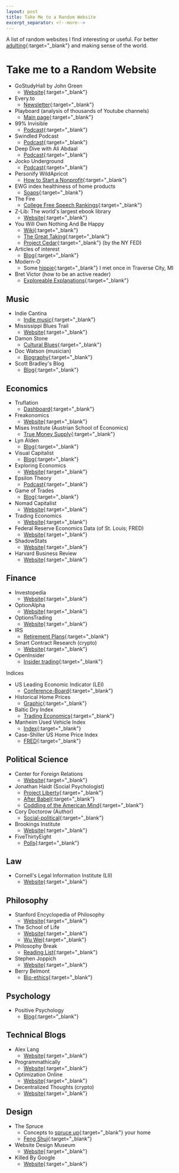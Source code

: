 ```yaml
---
layout: post
title: Take Me to a Random Website
excerpt_separator: <!--more-->
---
```


A list of random websites I find interesting or useful. For better [adulting](https://en.wikipedia.org/wiki/Adulting){:target="_blank"} and making sense of the world.

<!--more-->

# Take me to a Random Website

* GoStudyHall by John Green
	* [Website](https://gostudyhall.com/){:target="_blank"}
* Every.to
	* [Newsletter](https://every.to/){:target="_blank"}
* Playboard (analysis of thousands of Youtube channels)
	* [Main page](https://playboard.co/en/){:target="_blank"}
* 99% Invisible
	* [Podcast](https://99percentinvisible.org/){:target="_blank"}
* Swindled Podcast
	* [Podcast](https://swindledpodcast.com/episodes/){:target="_blank"}
* Deep Dive with Ali Abdaal
	* [Podcast](https://aliabdaal.com/podcast/){:target="_blank"}
* Jocko Underground
	* [Podcast](https://jockounderground.com/){:target="_blank"}
* Personify WildApricot
	* [How to Start a Nonprofit](https://www.wildapricot.com/blog/how-to-start-a-nonprofit){:target="_blank"}
* EWG index healthiness of home products
	* [Soaps](https://www.ewg.org/skindeep/browse/category/Bar_soap/){:target="_blank"}
* The Fire
    * [College Free Speech Rankings](https://rankings.thefire.org/rank){:target="_blank"}
* Z-Lib: The world's largest ebook library
    * [Website](https://z-lib.io/){:target="_blank"}
* You Will Own Nothing And Be Happy
    * [Wiki](https://en.wikipedia.org/wiki/You%27ll_own_nothing_and_be_happy){:target="_blank"}
    * [The Great Taking](https://thegreattaking.com/){:target="_blank"}
    * [Project Cedar](https://www.newyorkfed.org/aboutthefed/nyic/project-cedar){:target="_blank"} (by the NY FED)
* Articles of interest
    * [Blog](https://articlesofinterest.substack.com/){:target="_blank"}
* Modern-O
	* Some [hippie](https://modern-o.com/){:target="_blank"} I met once in Traverse City, MI
* Bret Victor (how to be an active reader)
    * [Exploreable Explanations](https://worrydream.com/ExplorableExplanations/){:target="_blank"}


## Music

* Indie Cantina
    * [Indie music](https://indiecantina.wordpress.com/){:target="_blank"}
* Mississippi Blues Trail
	* [Website](https://msbluestrail.org/){:target="_blank"}
* Damon Stone
	* [Cultural Blues](https://damonstone.dance/){:target="_blank"}
* Doc Watson (musician)
	* [Biography](http://www.docsguitar.com/index.html){:target="_blank"}
* Scott Bradley's Blog
	* [Blog](https://scottbradlee.substack.com/){:target="_blank"}


## Economics

* Truflation
	* [Dashboard](https://whitepaper.truflation.com/background/dashboard){:target="_blank"}
* Freakonomics
	* [Website](https://freakonomics.com/){:target="_blank"}
* Mises Institute (Austrian School of Economics)
	* [True Money Supply](https://mises.org/library/true-money-supply-measure-supply-medium-exchange-us-economy-0){:target="_blank"}
* Lyn Alden
	* [Blog](https://www.lynalden.com/about-lyn-alden/){:target="_blank"}
* Visual Capitalist
    * [Blog](https://www.visualcapitalist.com/){:target="_blank"}
* Exploring Economics
    * [Website](https://www.exploring-economics.org/){:target="_blank"}
* Epsilon Theory
    * [Podcast](https://www.epsilontheory.com/et-podcasts/){:target="_blank"}
* Game of Trades
    * [Blog](https://www.gameoftrades.net/blog/){:target="_blank"}
* Nomad Capitalist
    * [Website](https://nomadcapitalist.com/){:target="_blank"}
* Trading Economics
    * [Website](https://tradingeconomics.com/){:target="_blank"}
* Federal Reserve Economics Data (of St. Louis; FRED)
    * [Website](https://fred.stlouisfed.org/){:target="_blank"}
* ShadowStats
    * [Website](http://shadowstats.com/){:target="_blank"}
* Harvard Business Review
    * [Website](https://hbr.org/){:target="_blank"}


## Finance

* Investopedia
    * [Website](https://www.investopedia.com/){:target="_blank"}
* OptionAlpha
    * [Website](https://optionalpha.com/){:target="_blank"}
* OptionsTrading
    * [Website](https://www.optionstrading.org/){:target="_blank"}
* IRS
    * [Retirement Plans](https://www.irs.gov/retirement-plans){:target="_blank"}
* Smart Contract Research (crypto)
    * [Website](https://www.smartcontractresearch.org/){:target="_blank"}
* OpenInsider
	* [Insider trading](http://openinsider.com/){:target="_blank"}

Indices

* US Leading Economic Indicator (LEI)
    * [Conference-Board](https://www.conference-board.org/topics/us-leading-indicators){:target="_blank"}
* Historical Home Prices
    * [Graphic](https://dqydj.com/historical-home-prices/){:target="_blank"}
* Baltic Dry Index
    * [Trading Economics](https://tradingeconomics.com/commodity/baltic){:target="_blank"}
* Manheim Used Vehicle Index
    * [Index](https://site.manheim.com/en/services/consulting/used-vehicle-value-index.html){:target="_blank"}
* Case-Shiller US Home Price Index
    * [FRED](https://fred.stlouisfed.org/series/CSUSHPISA){:target="_blank"}


## Political Science

* Center for Foreign Relations
	* [Website](https://www.cfr.org/){:target="_blank"}
* Jonathan Haidt (Social Psychologist)
    * [Project Liberty](https://www.projectliberty.io/){:target="_blank"}
    * [After Babel](https://www.afterbabel.com/){:target="_blank"}
    * [Coddling of the American Mind](https://www.thecoddling.com/){:target="_blank"}
* Cory Doctorow (Author)
	* [Social-political](https://pluralistic.net/){:target="_blank"}
* Brookings Institute
    * [Website](https://www.brookings.edu/){:target="_blank"}
* FiveThirtyEight
    * [Polls](https://projects.fivethirtyeight.com/polls/){:target="_blank"}
    

## Law

* Cornell's Legal Information Institute (LII)
    * [Website](https://www.law.cornell.edu/){:target="_blank"}


## Philosophy

* Stanford Encyclopedia of Philosophy
    * [Website](https://plato.stanford.edu/){:target="_blank"}
* The School of Life
    * [Website](https://www.theschooloflife.com/){:target="_blank"}
    * [Wu Wei](https://www.theschooloflife.com/article/wu-wei-doing-nothing/){:target="_blank"}
* Philosophy Break
    * [Reading List](https://philosophybreak.com/reading-lists/){:target="_blank"}
* Stephen Joppich
    * [Website](https://stephanjoppich.com/){:target="_blank"}
* Berry Belmont
    * [Bio-ethics](https://barrybelmont.com/bioethics/){:target="_blank"}


## Psychology

* Positive Psychology
	* [Blog](https://positivepsychology.com/blog/){:target="_blank"}


## Technical Blogs

* Alex Lang
	* [Website](https://n2infinityandbeyond.com/){:target="_blank"}
* Programmathically
	* [Website](https://programmathically.com/){:target="_blank"}
* Optimization Online
	* [Website](https://optimization-online.org/){:target="_blank"}
* Decentralized Thoughts (crypto)
	* [Website](https://decentralizedthoughts.github.io/start-here/){:target="_blank"}
	
## Design

* The Spruce
	* Concepts to [spruce up](https://www.thespruce.com/home-design-and-decorating-4127998){:target="_blank"} your home
    * [Feng Shui](https://www.thespruce.com/what-is-feng-shui-1275060){:target="_blank"}
* Website Design Museum
    * [Website](https://www.webdesignmuseum.org/){:target="_blank"}
* Killed By Google
    * [Website](https://killedbygoogle.com/){:target="_blank"}


    